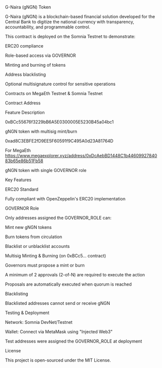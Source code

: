 G-Naira (gNGN) Token

G-Naira (gNGN) is a blockchain-based financial solution developed for the Central Bank to digitize the national currency with transparency, accountability, and programmable control.

This contract is deployed on the Somnia Testnet to demonstrate:

ERC20 compliance

Role-based access via GOVERNOR

Minting and burning of tokens

Address blacklisting

Optional multisignature control for sensitive operations

Contracts on MegaEth Testnet & Somnia Testnet

Contract Address

Feature Description

0xBCc55676f3229bB6A5E0300005E5230B45a04bc1

 gNGN token with multisig mint/burn

0xad8C3EBFE2fD9EE5F60591f9C495A0d23A81764D

For MegaEth
https://www.megaexplorer.xyz/address/0xDcAebBD1448C1b4460992784083b65e86b51Fb58

 gNGN token with single GOVERNOR role

Key Features

ERC20 Standard

Fully compliant with OpenZeppelin's ERC20 implementation

GOVERNOR Role

Only addresses assigned the GOVERNOR_ROLE can:

Mint new gNGN tokens

Burn tokens from circulation

Blacklist or unblacklist accounts

Multisig Minting & Burning (on 0xBCc5... contract)

Governors must propose a mint or burn

A minimum of 2 approvals (2-of-N) are required to execute the action

Proposals are automatically executed when quorum is reached

Blacklisting

Blacklisted addresses cannot send or receive gNGN

 Testing & Deployment

Network: Somnia DevNet/Testnet

Wallet: Connect via MetaMask using "Injected Web3"

Test addresses were assigned the GOVERNOR_ROLE at deployment

  License

This project is open-sourced under the MIT License.


